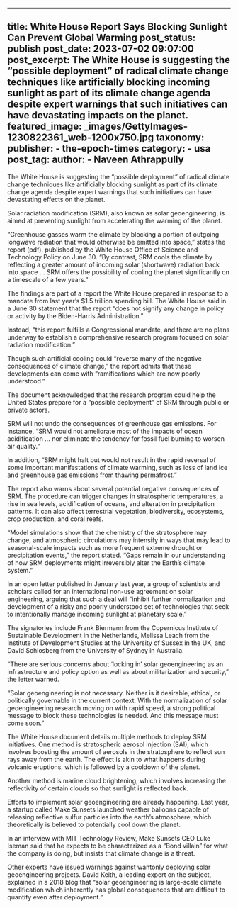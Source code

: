 
---
title: White House Report Says Blocking Sunlight Can Prevent Global Warming 
post_status: publish
post_date: 2023-07-02 09:07:00 
post_excerpt: The White House is suggesting the “possible deployment” of radical climate change techniques like artificially blocking incoming sunlight as part of its climate change agenda despite expert warnings that such initiatives can have devastating impacts on the planet. 
featured_image: _images/GettyImages-1230822361_web-1200x750.jpg 
taxonomy:
    publisher:
        - the-epoch-times
    category:
        - usa 
    post_tag:
    author:
        - Naveen Athrappully
---
The White House is suggesting the “possible deployment” of radical climate change techniques like artificially blocking sunlight as part of its climate change agenda despite expert warnings that such initiatives can have devastating effects on the planet.

Solar radiation modification (SRM), also known as solar geoengineering, is aimed at preventing sunlight from accelerating the warming of the planet.

“Greenhouse gasses warm the climate by blocking a portion of outgoing longwave radiation that would otherwise be emitted into space,” states the report (pdf), published by the White House Office of Science and Technology Policy on June 30. “By contrast, SRM cools the climate by reflecting a greater amount of incoming solar (shortwave) radiation back into space … SRM offers the possibility of cooling the planet significantly on a timescale of a few years.”

The findings are part of a report the White House prepared in response to a mandate from last year’s $1.5 trillion spending bill. The White House said in a June 30 statement that the report “does not signify any change in policy or activity by the Biden-Harris Administration.”

Instead, “this report fulfills a Congressional mandate, and there are no plans underway to establish a comprehensive research program focused on solar radiation modification.”

Though such artificial cooling could “reverse many of the negative consequences of climate change,” the report admits that these developments can come with “ramifications which are now poorly understood.”

The document acknowledged that the research program could help the United States prepare for a “possible deployment” of SRM through public or private actors.

SRM will not undo the consequences of greenhouse gas emissions. For instance, “SRM would not ameliorate most of the impacts of ocean acidification … nor eliminate the tendency for fossil fuel burning to worsen air quality.”

In addition, “SRM might halt but would not result in the rapid reversal of some important manifestations of climate warming, such as loss of land ice and greenhouse gas emissions from thawing permafrost.”

The report also warns about several potential negative consequences of SRM. The procedure can trigger changes in stratospheric temperatures, a rise in sea levels, acidification of oceans, and alteration in precipitation patterns. It can also affect terrestrial vegetation, biodiversity, ecosystems, crop production, and coral reefs.

“Model simulations show that the chemistry of the stratosphere may change, and atmospheric circulations may intensify in ways that may lead to seasonal-scale impacts such as more frequent extreme drought or precipitation events,” the report stated. “Gaps remain in our understanding of how SRM deployments might irreversibly alter the Earth’s climate system.”

In an open letter published in January last year, a group of scientists and scholars called for an international non-use agreement on solar engineering, arguing that such a deal will “inhibit further normalization and development of a risky and poorly understood set of technologies that seek to intentionally manage incoming sunlight at planetary scale.”

The signatories include Frank Biermann from the Copernicus Institute of Sustainable Development in the Netherlands, Melissa Leach from the Institute of Development Studies at the University of Sussex in the UK, and David Schlosberg from the University of Sydney in Australia.

“There are serious concerns about ‘locking in’ solar geoengineering as an infrastructure and policy option as well as about militarization and security,” the letter warned.

“Solar geoengineering is not necessary. Neither is it desirable, ethical, or politically governable in the current context. With the normalization of solar geoengineering research moving on with rapid speed, a strong political message to block these technologies is needed. And this message must come soon.”

The White House document details multiple methods to deploy SRM initiatives. One method is stratospheric aerosol injection (SAI), which involves boosting the amount of aerosols in the stratosphere to reflect sun rays away from the earth. The effect is akin to what happens during volcanic eruptions, which is followed by a cooldown of the planet.

Another method is marine cloud brightening, which involves increasing the reflectivity of certain clouds so that sunlight is reflected back.

Efforts to implement solar geoengineering are already happening. Last year, a startup called Make Sunsets launched weather balloons capable of releasing reflective sulfur particles into the earth’s atmosphere, which theoretically is believed to potentially cool down the planet.

In an interview with MIT Technology Review, Make Sunsets CEO Luke Iseman said that he expects to be characterized as a “Bond villain” for what the company is doing, but insists that climate change is a threat.

Other experts have issued warnings against wantonly deploying solar geoengineering projects. David Keith, a leading expert on the subject, explained in a 2018 blog that “solar geoengineering is large-scale climate modification which inherently has global consequences that are difficult to quantify even after deployment.” 